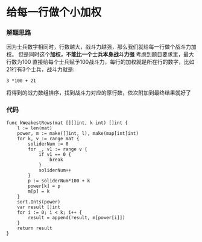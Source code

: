# 给每一行做个小加权
### 解题思路
因为士兵数字相同时，行数越大，战斗力越强，那么我们就给每一行做个战斗力加权。
但是同时这个**加权，不能比一个士兵本身战斗力强**
考虑到题目要求里，最大行数为100
直接给每个士兵赋予100战斗力，每行的加权就是所在行的数字，比如21行有3个士兵，战斗力就是:
```
3 *100 + 21
```

将得到的战力数组排序，找到战斗力对应的原行数，依次附加到最终结果就好了

### 代码

```golang
func kWeakestRows(mat [][]int, k int) []int {
	l := len(mat)
	power, m := make([]int, l), make(map[int]int)
	for k, v := range mat {
		soliderNum := 0
		for _, v1 := range v {
			if v1 == 0 {
				break
			}
			soliderNum++
		}
		p := soliderNum*100 + k
		power[k] = p
		m[p] = k
	}
	sort.Ints(power)
	var result []int
	for i := 0; i < k; i++ {
		result = append(result, m[power[i]])
	}
	return result
}
```